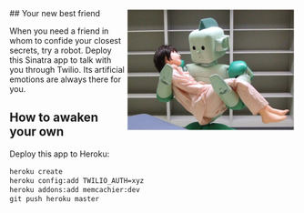 <img src="creepy-robot-friend.png" alt="Groupthink Logo" align="right" />
## Your new best friend

When you need a friend in whom to confide your closest secrets, try a
robot. Deploy this Sinatra app to talk with you through Twilio. Its
artificial emotions are always there for you.

## How to awaken your own

Deploy this app to Heroku:

    heroku create
    heroku config:add TWILIO_AUTH=xyz
    heroku addons:add memcachier:dev
    git push heroku master
